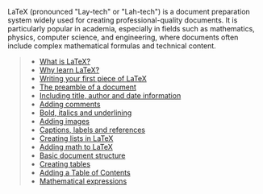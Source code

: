 LaTeX (pronounced "Lay-tech" or "Lah-tech") is a document preparation system widely used for creating professional-quality documents. It is particularly popular in academia, especially in fields such as mathematics, physics, computer science, and engineering, where documents often include complex mathematical formulas and technical content.

> - [What is LaTeX?](https://github.com/aw-junaid/Computer-Science/blob/main/LATEX/Course/What%20is%20LaTeX%3F.md)
> - [Why learn LaTeX?](https://github.com/aw-junaid/Computer-Science/blob/main/LATEX/Course/Why%20learn%20LaTeX%3F.md)
> - [Writing your first piece of LaTeX](https://github.com/aw-junaid/Computer-Science/blob/main/LATEX/Course/Writing%20your%20first%20piece%20of%20LaTeX.md)
> - [The preamble of a document](https://github.com/aw-junaid/Computer-Science/blob/main/LATEX/Course/The%20preamble%20of%20a%20document.md)
> - [Including title, author and date information](https://github.com/aw-junaid/Computer-Science/blob/main/LATEX/Course/Including%20title%2C%20author%20and%20date%20information.md)
> - [Adding comments](https://github.com/aw-junaid/Computer-Science/blob/main/LATEX/Course/Adding%20comments.md)
> - [Bold, italics and underlining](https://github.com/aw-junaid/Computer-Science/blob/main/LATEX/Course/Bold%2C%20italics%20and%20underlining.md)
> - [Adding images](https://github.com/aw-junaid/Computer-Science/blob/main/LATEX/Course/Adding%20images.md)
> - [Captions, labels and references](https://github.com/aw-junaid/Computer-Science/blob/main/LATEX/Course/Captions%2C%20labels%20and%20references.md)
> - [Creating lists in LaTeX](https://github.com/aw-junaid/Computer-Science/blob/main/LATEX/Course/Creating%20lists%20in%20LaTeX.md)
> - [Adding math to LaTeX](https://github.com/aw-junaid/Computer-Science/blob/main/LATEX/Course/Adding%20math%20to%20LaTeX.md)
> - [Basic document structure](https://github.com/aw-junaid/Computer-Science/blob/main/LATEX/Course/Basic%20document%20structure.md)
> - [Creating tables](https://github.com/aw-junaid/Computer-Science/blob/main/LATEX/Course/Creating%20tables.md)
> - [Adding a Table of Contents](https://github.com/aw-junaid/Computer-Science/blob/main/LATEX/Course/Adding%20a%20Table%20of%20Contents.md)
> - [Mathematical expressions](https://github.com/aw-junaid/Computer-Science/blob/main/LATEX/Course/Mathematical%20expressions.md)
